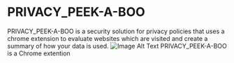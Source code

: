 # PRIVACY_PEEK-A-BOO
PRIVACY_PEEK-A-BOO is a security solution for privacy policies that uses a chrome extension to evaluate websites which are visited and create a summary of how your data is used.
![Image Alt Text](url)
PRIVACY_PEEK-A-BOO is a Chrome extention 

